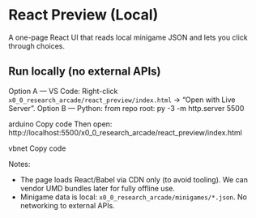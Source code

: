 # React Preview (Local)

A one-page React UI that reads local minigame JSON and lets you click through choices.

## Run locally (no external APIs)
Option A — VS Code: Right-click `x0_0_research_arcade/react_preview/index.html` → “Open with Live Server”.
Option B — Python: from repo root:
py -3 -m http.server 5500

arduino
Copy code
Then open:
http://localhost:5500/x0_0_research_arcade/react_preview/index.html

vbnet
Copy code

Notes:
- The page loads React/Babel via CDN only (to avoid tooling). We can vendor UMD bundles later for fully offline use.
- Minigame data is local: `x0_0_research_arcade/minigames/*.json`. No networking to external APIs.
